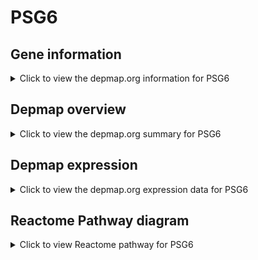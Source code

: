 <h1>PSG6</h1>

<h2>Gene information</h2>
<details>
  <summary>Click to view the depmap.org information for PSG6</summary>
  <iframe src="https://depmap.org/portal/gene/PSG6?tab=about" style="border:none;width:100%;height:800px"></iframe>
</details>

<h2>Depmap overview</h2>
<details>
  <summary>Click to view the depmap.org summary for PSG6</summary>
  <iframe src="https://depmap.org/portal/gene/PSG6?tab=overview" style="border:none;width:100%;height:800px"></iframe>
</details>

<h2>Depmap expression</h2>
<details>
  <summary>Click to view the depmap.org expression data for PSG6</summary>
  <iframe src="https://depmap.org/portal/gene/PSG6?tab=characterization" style="border:none;width:100%;height:800px"></iframe>
</details>



<h2>Reactome Pathway diagram</h2>
<details>
  <summary>Click to view Reactome pathway for PSG6</summary>
  <p>Cell surface interactions at the vascular wall</p>
  <iframe src="https://reactome.org/PathwayBrowser/#/R-HSA-202733" style="border:none;width:100%;height:800px"></iframe>
</details>



